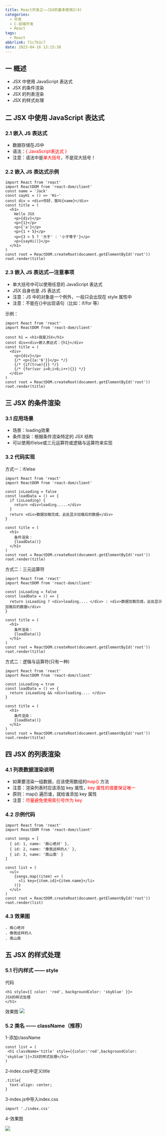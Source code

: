```yaml
---
title: React开发之——JSX的基本使用2(4)
categories:
  - 开发
  - C-前端开发
  - React
tags:
  - React
abbrlink: 71c7b1c7
date: 2023-04-16 13:15:38
---
```

## 一 概述

* JSX 中使用 JavaScript 表达式
*  JSX 的条件渲染
*  JSX 的列表渲染
*  JSX 的样式处理

<!--more-->

## 二  JSX 中使用 JavaScript 表达式

### 2.1 嵌入 JS 表达式

* 数据存储在JS中
* 语法：<font color=red>{ JavaScript表达式 }</font>
* 注意：语法中是<font color=red>单大括号</font>，不是双大括号！

### 2.2 嵌入 JS 表达式示例

```
import React from 'react'
import ReactDOM from 'react-dom/client'
const name = 'Jack'
const sayHi = () => 'Hi~'
const div = <div>你好，我叫{name}</div>
const title = (
  <h1>
    Hello JSX
    <p>{div}</p>
    <p>{1}</p>
    <p>{'a'}</p>
    <p>{1 + 5}</p>
    <p>{3 > 5 ? '大于' : '小于等于'}</p>
    <p>{sayHi()}</p>
  </h1>
)
const root = ReactDOM.createRoot(document.getElementById('root'))
root.render(title)
```

### 2.3 嵌入 JS 表达式—注意事项

* 单大括号中可以使用任意的 JavaScript 表达式
* JSX 自身也是 JS 表达式
* 注意：JS 中的对象是一个例外，一般只会出现在 style 属性中
* 注意：不能在{}中出现语句（比如：if/for 等）

示例：

```
import React from 'react'
import ReactDOM from 'react-dom/client'

const h1 = <h1>我是JSX</h1>
const div=<div>嵌入表达式：{h1}</div>
const title = (
  <div>
    <p>{div}</p>
    {/* <p>{{a:'6'}}</p> */}
    {/* {if(true){}} */}
    {/* {for(var i=0;i<6;i++){}} */}
  </div>
)
const root = ReactDOM.createRoot(document.getElementById('root'))
root.render(title)
```

## 三  JSX 的条件渲染

### 3.1 应用场景

* 场景：loading效果
* 条件渲染：根据条件渲染特定的 JSX 结构
* 可以使用if/else或三元运算符或逻辑与运算符来实现

### 3.2 代码实现

方式一：if/else

```
import React from 'react'
import ReactDOM from 'react-dom/client'

const isLoading = false
const loadData = () => {
  if (isLoading) {
    return <div>loading.....</div>
  }
  return <div>数据加载完成，此处显示加载后的数据</div>
}

const title = (
  <h1>
    条件渲染：
    {loadData()}
  </h1>
)
const root = ReactDOM.createRoot(document.getElementById('root'))
root.render(title)

```

方式二：三元运算符

```
import React from 'react'
import ReactDOM from 'react-dom/client'

const isLoading = false
const loadData = () => {
  return isLoading ? <div>loading.... </div> : <div>数据加载完成，此处显示加载后的数据</div>
}

const title = (
  <h1>
    条件渲染：
    {loadData()}
  </h1>
)
const root = ReactDOM.createRoot(document.getElementById('root'))
root.render(title)

```

方式二：逻辑与运算符(只有一种)

```
import React from 'react'
import ReactDOM from 'react-dom/client'

const isLoading = true
const loadData = () => {
  return isLoading && <div>loading.... </div>
}

const title = (
  <h1>
    条件渲染：
    {loadData()}
  </h1>
)
const root = ReactDOM.createRoot(document.getElementById('root'))
root.render(title)
```

## 四 JSX 的列表渲染

### 4.1 列表数据渲染说明

* 如果要渲染一组数据，应该使用数组的<font color=red>map()</font> 方法
* 注意：渲染列表时应该添加 key 属性，<font color=red>key 属性的值要保证唯一</font>
* 原则：map() 遍历谁，就给谁添加 key 属性
* 注意：<font color=red>尽量避免使用索引号作为 key</font>

### 4.2 示例代码

```
import React from 'react'
import ReactDOM from 'react-dom/client'

const songs = [
  { id: 1, name: '痴心绝对' },
  { id: 2, name: '像我这样的人' },
  { id: 3, name: '南山南' }
]

const list = (
  <ul>
    {songs.map((item) => (
      <li key={item.id}>{item.name}</li>
    ))}
  </ul>
)
const root = ReactDOM.createRoot(document.getElementById('root'))
root.render(list)

```

### 4.3 效果图

```
. 痴心绝对
. 像我这样的人
. 南山南
```

## 五 JSX 的样式处理

### 5.1 行内样式 —— style

代码

```
<h1 style={{ color: 'red', backgroundColor: 'skyblue' }}>
JSX的样式处理
</h1>
```

效果图
![][1]

### 5.2 类名 —— className（推荐）

1-添加className

```
const list = (
 <h1 className='title' style={{color:'red',backgroundColor: 'skyblue'}}>JSX的样式处理</h1>
)
```

2-index.css中定义title

```
.title{
  text-align: center;
}
```

3-index.js中导入index.css

```
import './index.css'
```

4-效果图

![][2]


[1]:https://jsd.onmicrosoft.cn/gh/PGzxc/CDN/blog-react/react-day1-img4-jsx-style-1.png
[2]:https://jsd.onmicrosoft.cn/gh/PGzxc/CDN/blog-react/react-day1-img4-jsx-style-2.png
